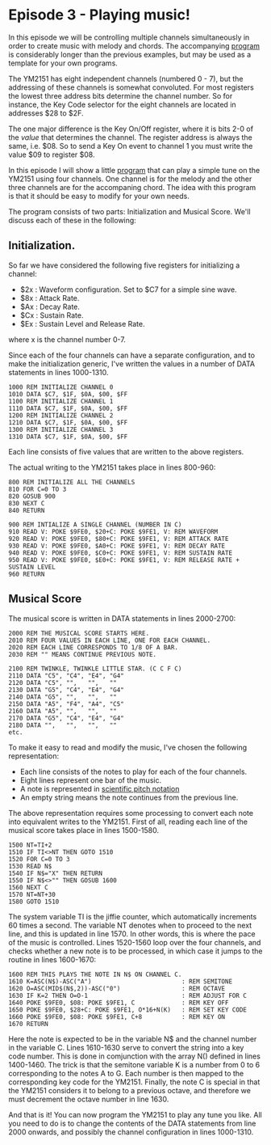 # Episode 3 - Playing music!
In this episode we will be controlling multiple channels simultaneously in
order to create music with melody and chords. The accompanying
[program](tutorial3.bas) is considerably longer than the previous examples, but
may be used as a template for your own programs.

The YM2151 has eight independent channels (numbered 0 - 7), but the addressing
of these channels is somewhat convoluted. For most registers the lowest three
address bits determine the channel number. So for instance, the Key Code selector
for the eight channels are located in addresses $28 to $2F.

The one major difference is the Key On/Off register, where it is bits 2-0 of
the *value* that determines the channel. The register address is always the
same, i.e. $08.  So to send a Key On event to channel 1 you must write the
value $09 to register $08.

In this episode I will show a little [program](tutorial3.bas) that can play a
simple tune on the YM2151 using four channels.  One channel is for the melody
and the other three channels are for the accompaning chord. The idea with this
program is that it should be easy to modify for your own needs.

The program consists of two parts: Initialization and Musical Score. We'll
discuss each of these in the following:

## Initialization.
So far we have considered the following five registers for initializing a
channel:
* $2x : Waveform configuration. Set to $C7 for a simple sine wave.
* $8x : Attack Rate.
* $Ax : Decay Rate.
* $Cx : Sustain Rate.
* $Ex : Sustain Level and Release Rate.

where x is the channel number 0-7.

Since each of the four channels can have a separate configuration, and to make
the initialization generic, I've written the values in a number of DATA
statements in lines 1000-1310.
```
1000 REM INITIALIZE CHANNEL 0
1010 DATA $C7, $1F, $0A, $00, $FF
1100 REM INITIALIZE CHANNEL 1
1110 DATA $C7, $1F, $0A, $00, $FF
1200 REM INITIALIZE CHANNEL 2
1210 DATA $C7, $1F, $0A, $00, $FF
1300 REM INITIALIZE CHANNEL 3
1310 DATA $C7, $1F, $0A, $00, $FF
```
Each line consists of five values that are written to the above registers.

The actual writing to the YM2151 takes place in lines 800-960:
```
800 REM INITIALIZE ALL THE CHANNELS
810 FOR C=0 TO 3
820 GOSUB 900
830 NEXT C
840 RETURN

900 REM INTIALIZE A SINGLE CHANNEL (NUMBER IN C)
910 READ V: POKE $9FE0, $20+C: POKE $9FE1, V: REM WAVEFORM
920 READ V: POKE $9FE0, $80+C: POKE $9FE1, V: REM ATTACK RATE
930 READ V: POKE $9FE0, $A0+C: POKE $9FE1, V: REM DECAY RATE
940 READ V: POKE $9FE0, $C0+C: POKE $9FE1, V: REM SUSTAIN RATE
950 READ V: POKE $9FE0, $E0+C: POKE $9FE1, V: REM RELEASE RATE + SUSTAIN LEVEL
960 RETURN
```

## Musical Score
The musical score is written in DATA statements in lines 2000-2700:
```
2000 REM THE MUSICAL SCORE STARTS HERE.
2010 REM FOUR VALUES IN EACH LINE, ONE FOR EACH CHANNEL.
2020 REM EACH LINE CORRESPONDS TO 1/8 OF A BAR.
2030 REM "" MEANS CONTINUE PREVIOUS NOTE.

2100 REM TWINKLE, TWINKLE LITTLE STAR. (C C F C)
2110 DATA "C5", "C4", "E4", "G4"
2120 DATA "C5", "",   "",   ""
2130 DATA "G5", "C4", "E4", "G4"
2140 DATA "G5", "",   "",   ""
2150 DATA "A5", "F4", "A4", "C5"
2160 DATA "A5", "",   "",   ""
2170 DATA "G5", "C4", "E4", "G4"
2180 DATA "",   "",   "",   ""
etc.
```
To make it easy to read and modify the music, I've chosen the following
representation:
* Each line consists of the notes to play for each of the four channels.
* Eight lines represent one bar of the music.
* A note is represented in [scientific pitch
  notation](https://en.wikipedia.org/wiki/Scientific_pitch_notation)
* An empty string means the note continues from the previous line.

The above representation requires some processing to convert each note into
equivalent writes to the YM2151.  First of all, reading each line of the
musical score takes place in lines 1500-1580. 
```
1500 NT=TI+2
1510 IF TI<>NT THEN GOTO 1510
1520 FOR C=0 TO 3
1530 READ N$
1540 IF N$="X" THEN RETURN
1550 IF N$<>"" THEN GOSUB 1600
1560 NEXT C
1570 NT=NT+30
1580 GOTO 1510
```

The system variable TI is the jiffie counter, which automatically increments 60
times a second. The variable NT denotes when to proceed to the next line, and
this is updated in line 1570. In other words, this is where the pace of the
music is controlled.  Lines 1520-1560 loop over the four channels, and checks
whether a new note is to be processed, in which case it jumps to the routine in
lines 1600-1670:
```
1600 REM THIS PLAYS THE NOTE IN N$ ON CHANNEL C.
1610 K=ASC(N$)-ASC("A")                         : REM SEMITONE
1620 O=ASC(MID$(N$,2))-ASC("0")                 : REM OCTAVE
1630 IF K=2 THEN O=O-1                          : REM ADJUST FOR C
1640 POKE $9FE0, $08: POKE $9FE1, C             : REM KEY OFF
1650 POKE $9FE0, $28+C: POKE $9FE1, O*16+N(K)   : REM SET KEY CODE
1660 POKE $9FE0, $08: POKE $9FE1, C+8           : REM KEY ON
1670 RETURN
```

Here the note is expected to be in the variable N$ and the channel number in
the variable C.  Lines 1610-1630 serve to convert the string into a key code
number. This is done in comjunction with the array N() defined in lines
1400-1460.  The trick is that the semitone variable K is a number from 0 to 6
corresponding to the notes A to G. Each number is then mapped to the
corresponding key code for the YM2151. Finally, the note C is special in that
the YM2151 considers it to belong to a previous octave, and therefore we must
decrement the octave number in line 1630.

And that is it! You can now program the YM2151 to play any tune you like.  All
you need to do is to change the contents of the DATA statements from line 2000
onwards, and possibly the channel configuration in lines 1000-1310.


